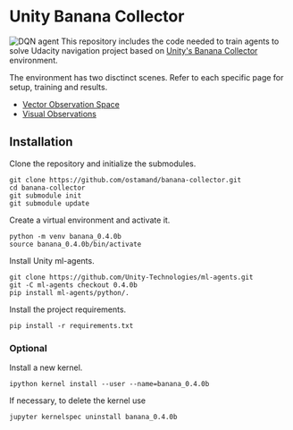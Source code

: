 # Unity Banana Collector 
![DQN agent](assets/show_result.gif)
This repository includes the code needed to train agents to solve Udacity navigation project based on [Unity's Banana Collector](https://github.com/Unity-Technologies/ml-agents/blob/master/docs/Learning-Environment-Examples.md) environment.

The environment has two disctinct scenes. Refer to each specific page for setup, training and results.

- [Vector Observation Space](Vector.md)
- [Visual Observations](Visual/Visual.md)

## Installation

Clone the repository and initialize the submodules.

```
git clone https://github.com/ostamand/banana-collector.git
cd banana-collector 
git submodule init 
git submodule update
```

Create a virtual environment and activate it.

```
python -m venv banana_0.4.0b
source banana_0.4.0b/bin/activate
```

Install Unity ml-agents.
```
git clone https://github.com/Unity-Technologies/ml-agents.git
git -C ml-agents checkout 0.4.0b
pip install ml-agents/python/.
```

Install the project requirements.

```
pip install -r requirements.txt
```
### Optional 

Install a new kernel.

```
ipython kernel install --user --name=banana_0.4.0b
```

If necessary, to delete the kernel use

```
jupyter kernelspec uninstall banana_0.4.0b
```